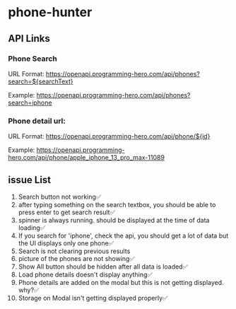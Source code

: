 # phone-hunter

## API Links

### Phone Search
URL Format: https://openapi.programming-hero.com/api/phones?search=${searchText}

Example: https://openapi.programming-hero.com/api/phones?search=iphone


### Phone detail url:
URL Format: https://openapi.programming-hero.com/api/phone/${id}


Example: https://openapi.programming-hero.com/api/phone/apple_iphone_13_pro_max-11089


## issue List
1. Search button not working✅
2. after typing something on the search textbox, you should be able to press enter to get search result✅
3. spinner is always running. should be displayed at the time of data loading✅
4. If you search for 'iphone', check the api, you should get a lot of data but the UI displays only one phone✅
5. Search is not clearing previous results
6. picture of the phones are not showing✅
7. Show All button should be hidden after all data is loaded✅
8. Load phone details doesn't display anything✅
9. Phone details are added on the modal but this is not getting displayed. why?✅
10. Storage on Modal isn't getting displayed properly✅

